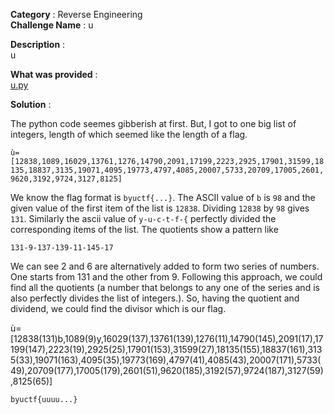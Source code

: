 **Category** : Reverse Engineering  
**Challenge Name** : u  

**Description** :  
u  

**What was provided** :    
[u.py](https://github.com/MeDefNot/CTF-Writeups/blob/main/BYUCTF2025/u/u.py)

**Solution**  :  
  
The python code seemes gibberish at first. But, I got to one big list of integers, length of which seemed like the length of a flag.   
  
`ù=[12838,1089,16029,13761,1276,14790,2091,17199,2223,2925,17901,31599,18135,18837,3135,19071,4095,19773,4797,4085,20007,5733,20709,17005,2601,9620,3192,9724,3127,8125]`  
  
We know the flag format is `byuctf{...}`. The ASCII value of `b` is `98` and the given value of the first item of the list is `12838`. Dividing `12838` by `98` gives `131`. Similarly the ascii value of `y-u-c-t-f-{` perfectly divided the corresponding items of the list. The quotients show a pattern like  
  
`131-9-137-139-11-145-17`
  
We can see 2 and 6 are alternatively added to form two series of numbers. One starts from 131 and the other from 9. Following this approach, we could find all the quotients (a number that belongs to any one of the series and is also perfectly divides the list of integers.). So, having the quotient and dividend, we could find the divisor which is our flag.  
  
ù=[12838(131)b,1089(9)y,16029(137),13761(139),1276(11),14790(145),2091(17),17199(147),2223(19),2925(25),17901(153),31599(27),18135(155),18837(161),3135(33),19071(163),4095(35),19773(169),4797(41),4085(43),20007(171),5733(49),20709(177),17005(179),2601(51),9620(185),3192(57),9724(187),3127(59),8125(65)]  
  
`byuctf{uuuu...}`
